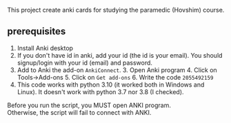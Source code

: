 

This project create anki cards for studying the paramedic (Hovshim) course.

## prerequisites
1. Install Anki desktop
1. If you don't have id in anki, add your id (the id is your email). You should signup/login with your id (email) and password.
2. Add to Anki the add-on `AnkiConnect`.
   3. Open Anki program
   4. Click on Tools->Add-ons
   5. Click on `Get add-ons`
   6. Write the code `2055492159`
3. This code works with python 3.10 (it worked both in Windows and Linux). It doesn't work with python 3.7 nor 3.8 (I checked).

Before you run the script, you MUST open ANKI program.  
Otherwise, the script will fail to connect with ANKI.